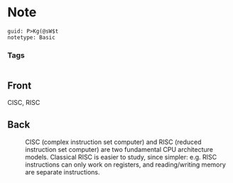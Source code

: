 # Note
```
guid: P>Kg(@sW$t
notetype: Basic
```

### Tags
```
```

## Front
<dt>CISC, RISC</dt>

## Back
<dd>CISC (complex instruction set computer) and RISC (reduced 
instruction set computer) are two fundamental CPU architecture models. 
Classical RISC is easier to study, since simpler: e.g. RISC instructions
 can only work on registers, and reading/writing memory are separate 
instructions.</dd>
